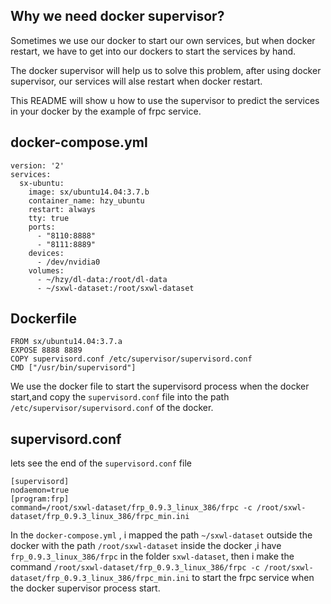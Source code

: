 ## Why we need docker supervisor?

Sometimes we use our docker to start our own services, but when docker restart, we have to get into our dockers to start 
the services by hand.

The docker supervisor will help us to solve this problem, after using docker supervisor, our services will alse restart when 
docker restart.

This README will show u how to use the supervisor to predict the services in your docker by the example of frpc service.

## docker-compose.yml
```
version: '2'
services:
  sx-ubuntu:
    image: sx/ubuntu14.04:3.7.b
    container_name: hzy_ubuntu
    restart: always
    tty: true
    ports:
      - "8110:8888"
      - "8111:8889"
    devices:
      - /dev/nvidia0
    volumes:
      - ~/hzy/dl-data:/root/dl-data
      - ~/sxwl-dataset:/root/sxwl-dataset
```

## Dockerfile
```
FROM sx/ubuntu14.04:3.7.a
EXPOSE 8888 8889
COPY supervisord.conf /etc/supervisor/supervisord.conf
CMD ["/usr/bin/supervisord"]
```
We use the docker file to start the supervisord process when the docker start,and copy the `supervisord.conf` file into 
the path `/etc/supervisor/supervisord.conf` of the docker.

## supervisord.conf

lets see the end of the `supervisord.conf` file
```
[supervisord]
nodaemon=true
[program:frp]
command=/root/sxwl-dataset/frp_0.9.3_linux_386/frpc -c /root/sxwl-dataset/frp_0.9.3_linux_386/frpc_min.ini
```

In the `docker-compose.yml` , i mapped the path `~/sxwl-dataset` outside the docker with the path `/root/sxwl-dataset` 
inside the docker ,i have `frp_0.9.3_linux_386/frpc` in the folder `sxwl-dataset`, then i make the command 
`/root/sxwl-dataset/frp_0.9.3_linux_386/frpc -c /root/sxwl-dataset/frp_0.9.3_linux_386/frpc_min.ini` to start the frpc service
when the docker supervisor process start.

